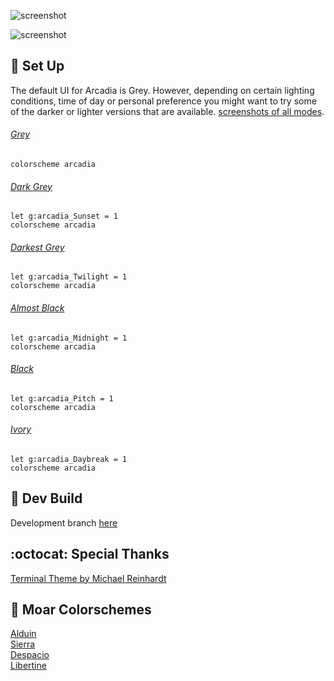 ![screenshot](https://user-images.githubusercontent.com/11221489/33523899-843136aa-d7c6-11e7-897d-8ac8437d4294.png)

![screenshot](https://user-images.githubusercontent.com/11221489/33583181-de517724-d90d-11e7-9377-f7fbc2ee4cd0.png)

:space_invader: Set Up
------
The default UI for Arcadia is Grey. However, depending on certain lighting conditions, time of day or personal preference you might want to try some of the darker or lighter versions that are available. [screenshots of all modes](https://github.com/AlessandroYorba/Arcadia/issues/1).

###### [Grey](https://user-images.githubusercontent.com/11221489/33523899-843136aa-d7c6-11e7-897d-8ac8437d4294.png)
```
colorscheme arcadia 
```

###### [Dark Grey](https://user-images.githubusercontent.com/11221489/33582923-9a23bab8-d90c-11e7-9029-41331220e71f.png)
```
let g:arcadia_Sunset = 1
colorscheme arcadia
```

###### [Darkest Grey](https://user-images.githubusercontent.com/11221489/33583120-91bf77bc-d90d-11e7-99a3-c6949ca39785.png)
```
let g:arcadia_Twilight = 1
colorscheme arcadia
```

###### [Almost Black](https://user-images.githubusercontent.com/11221489/33583153-bd1c58f8-d90d-11e7-9ddb-1a11d2dd44d2.png)
```
let g:arcadia_Midnight = 1
colorscheme arcadia
```

###### [Black](https://user-images.githubusercontent.com/11221489/33583181-de517724-d90d-11e7-9377-f7fbc2ee4cd0.png)
```
let g:arcadia_Pitch = 1
colorscheme arcadia
```
###### [Ivory](https://user-images.githubusercontent.com/11221489/33583215-10de26d8-d90e-11e7-864f-411138d89dd2.png)
```
let g:arcadia_Daybreak = 1
colorscheme arcadia
```

:crescent_moon: Dev Build
----------------------------
Development branch [here](https://github.com/AlessandroYorba/Arcadia/tree/nightly)

:octocat: Special Thanks
-----------------
[Terminal Theme by Michael Reinhardt](https://github.com/mreinhardt)<br>

:octopus: Moar Colorschemes
-------
[Alduin](https://github.com/AlessandroYorba/Alduin)<br>
[Sierra](https://github.com/AlessandroYorba/Sierra)<br>
[Despacio](https://github.com/AlessandroYorba/Despacio)<br>
[Libertine](https://github.com/AlessandroYorba/Libertine)<br>
